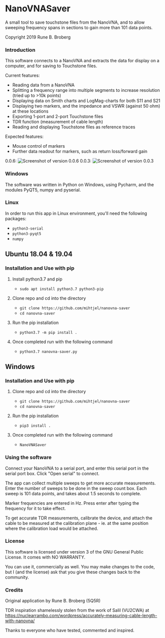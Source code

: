 NanoVNASaver
============
A small tool to save touchstone files from the NanoVNA, and to allow sweeping frequency spans in sections to gain more than 101 data points.

Copyright 2019 Rune B. Broberg

### Introduction
This software connects to a NanoVNA and extracts the data for display on a computer, and for saving to Touchstone files.

Current features:
- Reading data from a NanoVNA
- Splitting a frequency range into multiple segments to increase resolution (tried up to >10k points)
- Displaying data on Smith charts and LogMag-charts for both S11 and S21
- Displaying two markers, and the impedance and VSWR (against 50 ohm) at these locations
- Exporting 1-port and 2-port Touchstone files
- TDR function (measurement of cable length)
- Reading and displaying Touchstone files as reference traces

Expected features:
- Mouse control of markers
- Further data readout for markers, such as return loss/forward gain

0.0.6:
![Screenshot of version 0.0.6](https://i.imgur.com/YnotmVw.png)
0.0.3:
![Screenshot of version 0.0.3](https://i.imgur.com/Cyp4gax.png)

### Windows

The software was written in Python on Windows, using Pycharm, and the modules PyQT5, numpy and pyserial.

### Linux

In order to run this app in Linux environment, you'll need the following packages:

* `python3-serial`
* `python3-pyqt5`
* `numpy`
## Ubuntu 18.04 & 19.04
### Installation and Use with pip 
1. Install python3.7 and pip
   - `sudo apt install python3.7 python3-pip`

2. Clone repo and cd into the directory 
   - `git clone https://github.com/mihtjel/nanovna-saver`
   - `cd nanovna-saver`

3. Run the pip installation

    - `python3.7 -m pip install .`
    
4. Once completed run with the following command

    - `python3.7 nanovna-saver.py` 
    
## Windows
### Installation and Use with pip 

1. Clone repo and cd into the directory 
   - `git clone https://github.com/mihtjel/nanovna-saver`
   - `cd nanovna-saver`

2. Run the pip installation

    - `pip3 install .`
    
3. Once completed run with the following command

    - `NanoVNASaver`

### Using the software

Connect your NanoVNA to a serial port, and enter this serial port in the serial port box. Click "Open serial" to connect.

The app can collect multiple sweeps to get more accurate measurements. Enter the number of sweeps to be done in the
sweep count box. Each sweep is 101 data points, and takes about 1.5 seconds to complete.

Marker frequencies are entered in Hz. Press enter after typing the frequency for it to take effect.

To get accurate TDR measurements, calibrate the device, and attach the cable to be measured at the calibration plane -
ie. at the same position where the calibration load would be attached.

### License
This software is licensed under version 3 of the GNU General Public License. It comes with NO WARRANTY.

You can use it, commercially as well. You may make changes to the code, but I (and the license) ask that you give these changes back to the community.

### Credits
Original application by Rune B. Broberg (5Q5R)

TDR inspiration shamelessly stolen from the work of Salil (VU2CWA) at https://nuclearrambo.com/wordpress/accurately-measuring-cable-length-with-nanovna/

Thanks to everyone who have tested, commented and inspired.
